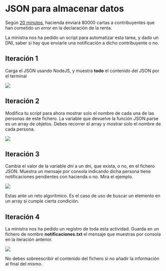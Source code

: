 # JSON para almacenar datos

Según [20 minutos](https://www.20minutos.es/noticia/5458479/0/hacienda-envia-cartas-contribuyentes-alertar-posibles-errores-declaracion-renta/), hacienda enviará 80000 cartas a contribuyentes que han cometido un _error_ en la declaración de la renta. 

La ministra nos ha pedido un script para automatizar esta tarea, y dado un DNI, saber si hay que enviarle una notificación a dicho contribuyente o no.

## Iteración 1

Carga el JSON usando NodeJS, y muestra **todo** el contenido del JSON por el terminal

![](https://oscarm.tinytake.com/media/16447e1?filename=1718096895261_file-system-iteration+1.png&sub_type=thumbnail_preview&type=attachment&width=1199&height=568)

## Iteración 2

Modifica tu script para ahora mostrar solo el nombre de cada una de las personas de este fichero. La variable que devuelve la función JSON.parse es un array de objetos. Debes recorrer el array  y mostrar solo el nombre de cada persona. 

![](https://oscarm.tinytake.com/media/16447f8?filename=1718097097129_file-system-2.png&sub_type=thumbnail_preview&type=attachment&width=799&height=327)

## Iteración 3

Cambia el valor de la variable _dni_ a un dni, que exista, o no, en el fichero JSON. Muestra un mensaje por consola indicando dicha persona tiene notificaciones pendientes con hacienda o no. Mira el ejemplo.

![](https://oscarm.tinytake.com/media/1644854?filename=1718097779615_TinyTake11-06-2024-11-22-41_638536945802517760.png&sub_type=thumbnail_preview&type=attachment&width=1198&height=520)

Estas ante un reto algorítmico. Es el caso de uso de buscar un elemento en un array si cumple cierta condición. 

## Iteración 4

La ministra nos ha pedido un registro de toda esta actividad. Guarda en un fichero de nombre **notificaciones.txt** el mensaje que muestras por consola en la iteración anterior.

![](https://oscarm.tinytake.com/media/164488c?filename=1718098283553_TinyTake11-06-2024-11-30-49_638536950836671365.png&sub_type=thumbnail_preview&type=attachment&width=1198&height=334)

No debes sobreescribir el contenido del fichero si no añadir la información al final del mismo.




